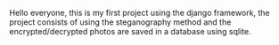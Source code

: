 Hello everyone, this is my first project using the django framework, the project consists of using the steganography method and the encrypted/decrypted photos are saved in a database using sqlite.
